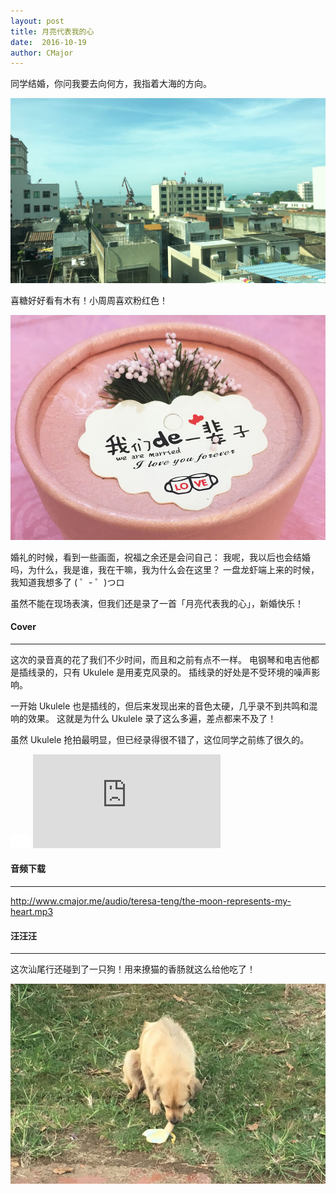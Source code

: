 ```yaml
---
layout: post
title: 月亮代表我的心
date:  2016-10-19
author: CMajor
---
```


同学结婚，你问我要去向何方，我指着大海的方向。

![harbor](/img/20161019/harbor.jpg)

喜糖好好看有木有！小周周喜欢粉红色！

![candy](/img/20161019/candy.jpg)

婚礼的时候，看到一些画面，祝福之余还是会问自己：
我呢，我以后也会结婚吗，为什么，我是谁，我在干嘛，我为什么会在这里？
一盘龙虾端上来的时候，我知道我想多了 ( ゜- ゜)つロ

虽然不能在现场表演，但我们还是录了一首「月亮代表我的心」，新婚快乐！

#### Cover
----------

这次的录音真的花了我们不少时间，而且和之前有点不一样。
电钢琴和电吉他都是插线录的，只有 Ukulele 是用麦克风录的。
插线录的好处是不受环境的噪声影响。

一开始 Ukulele 也是插线的，但后来发现出来的音色太硬，几乎录不到共鸣和混响的效果。
这就是为什么 Ukulele 录了这么多遍，差点都来不及了！

虽然 Ukulele 抢拍最明显，但已经录得很不错了，这位同学之前练了很久的。

<div class="wrap">
    <img class="ratio" src="/img/16x11.png"/>
    <iframe src="http://v.qq.com/iframe/player.html?vid=r03382aho0d&tiny=0&auto=0" frameborder="0" allowfullscreen></iframe>
</div>

#### 音频下载
------------

<a href="http://www.cmajor.me/audio/teresa-teng/the-moon-represents-my-heart.mp3" target="_blank">http://www.cmajor.me/audio/teresa-teng/the-moon-represents-my-heart.mp3</a>

#### 汪汪汪
----------

这次汕尾行还碰到了一只狗！用来撩猫的香肠就这么给他吃了！

![doge](/img/20161019/doge.jpg)
